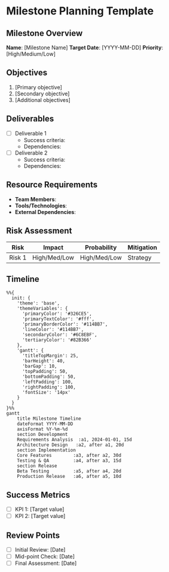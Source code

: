 # Milestone Planning Template

## Milestone Overview
**Name**: [Milestone Name]
**Target Date**: [YYYY-MM-DD]
**Priority**: [High/Medium/Low]

## Objectives
1. [Primary objective]
2. [Secondary objective]
3. [Additional objectives]

## Deliverables
- [ ] Deliverable 1
    - Success criteria:
    - Dependencies:
- [ ] Deliverable 2
    - Success criteria:
    - Dependencies:

## Resource Requirements
- **Team Members**:
- **Tools/Technologies**:
- **External Dependencies**:

## Risk Assessment
| Risk | Impact | Probability | Mitigation |
|------|---------|------------|------------|
| Risk 1 | High/Med/Low | High/Med/Low | Strategy |

## Timeline
```mermaid
%%{
  init: {
    'theme': 'base',
    'themeVariables': {
      'primaryColor': '#326CE5',
      'primaryTextColor': '#fff',
      'primaryBorderColor': '#114BB7',
      'lineColor': '#114BB7',
      'secondaryColor': '#6C8EBF',
      'tertiaryColor': '#82B366'
    },
    'gantt': {
      'titleTopMargin': 25,
      'barHeight': 40,
      'barGap': 10,
      'topPadding': 50,
      'bottomPadding': 50,
      'leftPadding': 100,
      'rightPadding': 100,
      'fontSize': '14px'
    }
  }
}%%
gantt
    title Milestone Timeline
    dateFormat YYYY-MM-DD
    axisFormat %Y-%m-%d
    section Development
    Requirements Analysis  :a1, 2024-01-01, 15d
    Architecture Design   :a2, after a1, 20d
    section Implementation
    Core Features        :a3, after a2, 30d
    Testing & QA         :a4, after a3, 15d
    section Release
    Beta Testing         :a5, after a4, 20d
    Production Release   :a6, after a5, 10d
```

## Success Metrics
- [ ] KPI 1: [Target value]
- [ ] KPI 2: [Target value]

## Review Points
- [ ] Initial Review: [Date]
- [ ] Mid-point Check: [Date]
- [ ] Final Assessment: [Date]
